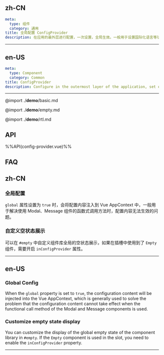 ## zh-CN
```yaml
meta:
  type: 组件
  category: 通用
title: 全局配置 ConfigProvider
description: 在应用的最外层进行配置，一次设置，全局生效。一般用于设置国际化语言等功能。
```
---
## en-US
```yaml
meta:
  type: Component
  category: Common
title: ConfigProvider
description: Configure in the outermost layer of the application, set once, and take effect globally. Generally used to set functions such as internationalized languages.
```
---

@import ./__demo__/basic.md

@import ./__demo__/empty.md

@import ./__demo__/rtl.md

## API

%%API(config-provider.vue)%%


## FAQ

## zh-CN
### 全局配置

`global` 属性设置为 `true` 时，会将配置内容注入到 Vue AppContext 中，一般用于解决使用 Modal、Message 组件的函数式调用方法时，配置内容无法生效的问题。

### 自定义空状态展示

可以在 `#empty` 中自定义组件库全局的空状态展示，如果在插槽中使用到了 `Empty` 组件，需要开启 `inConfigProvider` 属性。

---
## en-US
### Global Config

When the `global` property is set to `true`, the configuration content will be injected into the Vue AppContext, which is generally used to solve the problem that the configuration content cannot take effect when the functional call method of the Modal and Message components is used.

### Customize empty state display

You can customize the display of the global empty state of the component library in `#empty`. If the `Empty` component is used in the slot, you need to enable the `inConfigProvider` property.

---

